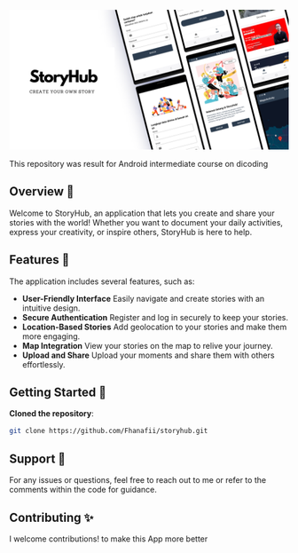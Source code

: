 ![Project Overview](cover.png)

This repository was result for Android intermediate course on dicoding

## Overview 📃

Welcome to StoryHub, an application that lets you create and share your stories with the world! Whether you want to document your daily activities, express your creativity, or inspire others, StoryHub is here to help.

## Features 🚀

The application includes several features, such as:

- **User-Friendly Interface** Easily navigate and create stories with an intuitive design.
- **Secure Authentication** Register and log in securely to keep your stories.
- **Location-Based Stories** Add geolocation to your stories and make them more engaging.
- **Map Integration** View your stories on the map to relive your journey.
- **Upload and Share** Upload your moments and share them with others effortlessly.

## Getting Started 📝

**Cloned the repository**:

```bash
git clone https://github.com/Fhanafii/storyhub.git
```

## Support 🤔

For any issues or questions, feel free to reach out to me or refer to the comments within the code for guidance.

## Contributing ✨

I welcome contributions! to make this App more better
